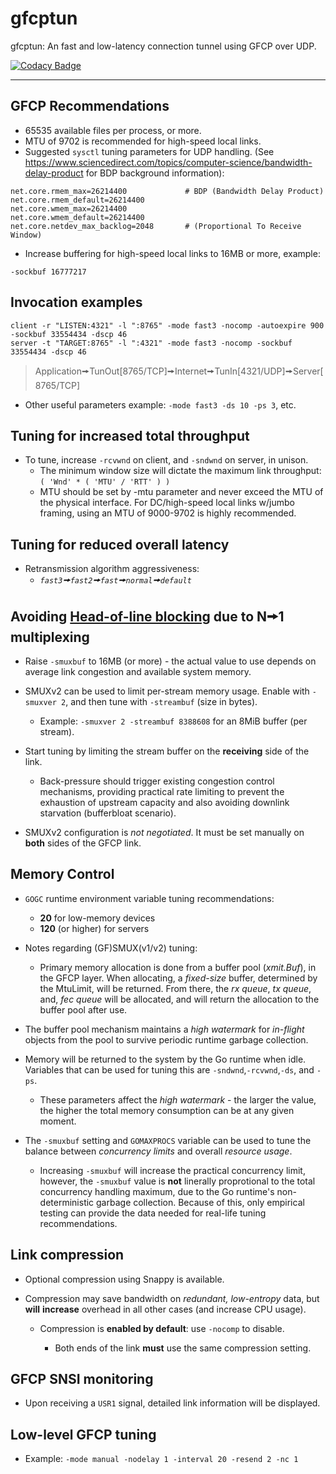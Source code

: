 # gfcptun

gfcptun: An fast and low-latency connection tunnel using GFCP over UDP.

[![Codacy Badge](https://api.codacy.com/project/badge/Grade/a01d5d75fe8143e0b1a6962f3e54ae14)](https://app.codacy.com/gh/gridfinity/gfcptun?utm_source=github.com&utm_medium=referral&utm_content=gridfinity/gfcptun&utm_campaign=Badge_Grade)

---

## GFCP Recommendations

- 65535 available files per process, or more.
- MTU of 9702 is recommended for high-speed local links.
- Suggested `sysctl` tuning parameters for UDP handling. (See
  <https://www.sciencedirect.com/topics/computer-science/bandwidth-delay-product>
  for BDP background information):

```shell
net.core.rmem_max=26214400             # BDP (Bandwidth Delay Product)
net.core.rmem_default=26214400
net.core.wmem_max=26214400
net.core.wmem_default=26214400
net.core.netdev_max_backlog=2048       # (Proportional To Receive Window)
```

- Increase buffering for high-speed local links to 16MB or more, example:

```text
-sockbuf 16777217
```

## Invocation examples

```shell
client -r "LISTEN:4321" -l ":8765" -mode fast3 -nocomp -autoexpire 900 -sockbuf 33554434 -dscp 46
server -t "TARGET:8765" -l ":4321" -mode fast3 -nocomp -sockbuf 33554434 -dscp 46
```

> Application🠚TunOut[8765/TCP]🠚Internet🠚TunIn[4321/UDP]🠚Server[8765/TCP]

- Other useful parameters example: `-mode fast3 -ds 10 -ps 3`, etc.

## Tuning for increased total throughput

- To tune, increase `-rcvwnd` on client, and `-sndwnd` on server, in unison.
  - The minimum window size will dictate the maximum link throughput:
    `( 'Wnd' * ( 'MTU' / 'RTT' ) )`
  - MTU should be set by -mtu parameter and never exceed the MTU of the physical
    interface. For DC/high-speed local links w/jumbo framing, using an MTU of
    9000-9702 is highly recommended.

## Tuning for reduced overall latency

- Retransmission algorithm aggressiveness:
  - _`fast3`🠚`fast2`🠚`fast`🠚`normal`🠚`default`_

## Avoiding [Head-of-line blocking](https://www.sciencedirect.com/topics/computer-science/head-of-line-blocking) due to N🠚1 multiplexing

- Raise `-smuxbuf` to 16MB (or more) - the actual value to use depends on
  average link congestion and available system memory.
- SMUXv2 can be used to limit per-stream memory usage. Enable with `-smuxver 2`,
  and then tune with `-streambuf` (size in bytes).

  - Example: `-smuxver 2 -streambuf 8388608` for an 8MiB buffer (per stream).

- Start tuning by limiting the stream buffer on the **receiving** side of the
  link.

  - Back-pressure should trigger existing congestion control mechanisms,
    providing practical rate limiting to prevent the exhaustion of upstream
    capacity and also avoiding downlink starvation (bufferbloat scenario).

- SMUXv2 configuration is _not negotiated_. It must be set manually on **both**
  sides of the GFCP link.

## Memory Control

- `GOGC` runtime environment variable tuning recommendations:

  - **20** for low-memory devices
  - **120** (or higher) for servers

- Notes regarding (GF)SMUX(v1/v2) tuning:

  - Primary memory allocation is done from a buffer pool (_xmit.Buf_), in the
    GFCP layer. When allocating, a _fixed-size_ buffer, determined by the
    MtuLimit, will be returned. From there, the _rx queue_, _tx queue_, and,
    _fec queue_ will be allocated, and will return the allocation to the buffer
    pool after use.

- The buffer pool mechanism maintains a _high watermark_ for _in-flight_ objects
  from the pool to survive periodic runtime garbage collection.

- Memory will be returned to the system by the Go runtime when idle. Variables
  that can be used for tuning this are `-sndwnd`,`-rcvwnd`,`-ds`, and `-ps`.

  - These parameters affect the _high watermark_ - the larger the value, the
    higher the total memory consumption can be at any given moment.

- The `-smuxbuf` setting and `GOMAXPROCS` variable can be used to tune the
  balance between _concurrency limits_ and overall _resource usage_.

  - Increasing `-smuxbuf` will increase the practical concurrency limit,
    however, the `-smuxbuf` value is **not** linerally proprotional to the total
    concurrency handling maximum, due to the Go runtime's non-deterministic
    garbage collection. Because of this, only empirical testing can provide the
    data needed for real-life tuning recommendations.

## Link compression

- Optional compression using Snappy is available.

- Compression may save bandwidth on _redundant, low-entropy_ data, but **will**
  **increase** overhead in all other cases (and increase CPU usage).

  - Compression is **enabled by default**: use `-nocomp` to disable.

    - Both ends of the link **must** use the same compression setting.

## GFCP SNSI monitoring

- Upon receiving a `USR1` signal, detailed link information will be displayed.

## Low-level GFCP tuning

- Example: `-mode manual -nodelay 1 -interval 20 -resend 2 -nc 1`
